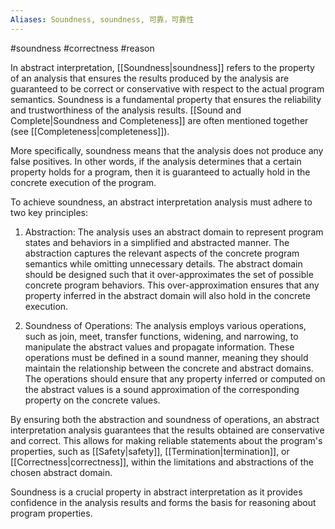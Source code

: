 ```yaml
---
Aliases: Soundness, soundness, 可靠，可靠性
---
```

#soundness #correctness #reason

In abstract interpretation, [[Soundness|soundness]] refers to the property of an analysis that ensures the results produced by the analysis are guaranteed to be correct or conservative with respect to the actual program semantics. Soundness is a fundamental property that ensures the reliability and trustworthiness of the analysis results. [[Sound and Complete|Soundness and Completeness]] are often mentioned together (see [[Completeness|completeness]]).

More specifically, soundness means that the analysis does not produce any false positives. In other words, if the analysis determines that a certain property holds for a program, then it is guaranteed to actually hold in the concrete execution of the program.

To achieve soundness, an abstract interpretation analysis must adhere to two key principles:

1. Abstraction: The analysis uses an abstract domain to represent program states and behaviors in a simplified and abstracted manner. The abstraction captures the relevant aspects of the concrete program semantics while omitting unnecessary details. The abstract domain should be designed such that it over-approximates the set of possible concrete program behaviors. This over-approximation ensures that any property inferred in the abstract domain will also hold in the concrete execution.
    
2. Soundness of Operations: The analysis employs various operations, such as join, meet, transfer functions, widening, and narrowing, to manipulate the abstract values and propagate information. These operations must be defined in a sound manner, meaning they should maintain the relationship between the concrete and abstract domains. The operations should ensure that any property inferred or computed on the abstract values is a sound approximation of the corresponding property on the concrete values.
    

By ensuring both the abstraction and soundness of operations, an abstract interpretation analysis guarantees that the results obtained are conservative and correct. This allows for making reliable statements about the program's properties, such as [[Safety|safety]], [[Termination|termination]], or [[Correctness|correctness]], within the limitations and abstractions of the chosen abstract domain.

Soundness is a crucial property in abstract interpretation as it provides confidence in the analysis results and forms the basis for reasoning about program properties.